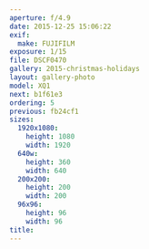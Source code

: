 ```yaml
---
aperture: f/4.9
date: 2015-12-25 15:06:22
exif:
  make: FUJIFILM
exposure: 1/15
file: DSCF0470
gallery: 2015-christmas-holidays
layout: gallery-photo
model: XQ1
next: b1f61e3
ordering: 5
previous: fb24cf1
sizes:
  1920x1080:
    height: 1080
    width: 1920
  640w:
    height: 360
    width: 640
  200x200:
    height: 200
    width: 200
  96x96:
    height: 96
    width: 96
title: 
---
```

